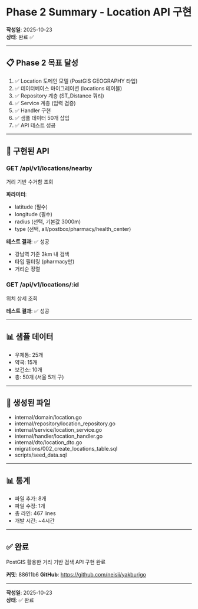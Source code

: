 # Phase 2 Summary - Location API 구현

**작성일**: 2025-10-23  
**상태**: 완료 ✅

---

## 📋 Phase 2 목표 달성

1. ✅ Location 도메인 모델 (PostGIS GEOGRAPHY 타입)
2. ✅ 데이터베이스 마이그레이션 (locations 테이블)
3. ✅ Repository 계층 (ST_Distance 쿼리)
4. ✅ Service 계층 (입력 검증)
5. ✅ Handler 구현
6. ✅ 샘플 데이터 50개 삽입
7. ✅ API 테스트 성공

---

## 🎯 구현된 API

### GET /api/v1/locations/nearby
거리 기반 수거함 조회

**파라미터**:
- latitude (필수)
- longitude (필수)
- radius (선택, 기본값 3000m)
- type (선택, all/postbox/pharmacy/health_center)

**테스트 결과**: ✅ 성공
- 강남역 기준 3km 내 검색
- 타입 필터링 (pharmacy만)
- 거리순 정렬

### GET /api/v1/locations/:id
위치 상세 조회

**테스트 결과**: ✅ 성공

---

## 📊 샘플 데이터

- 우체통: 25개
- 약국: 15개
- 보건소: 10개
- 총: 50개 (서울 5개 구)

---

## 📂 생성된 파일

- internal/domain/location.go
- internal/repository/location_repository.go
- internal/service/location_service.go
- internal/handler/location_handler.go
- internal/dto/location_dto.go
- migrations/002_create_locations_table.sql
- scripts/seed_data.sql

---

## 📊 통계

- 파일 추가: 8개
- 파일 수정: 1개
- 총 라인: 467 lines
- 개발 시간: ~4시간

---

## ✅ 완료

PostGIS 활용한 거리 기반 검색 API 구현 완료

**커밋**: 88611b6
**GitHub**: https://github.com/neisii/yakburigo

---

**작성일**: 2025-10-23  
**상태**: ✅ 완료
